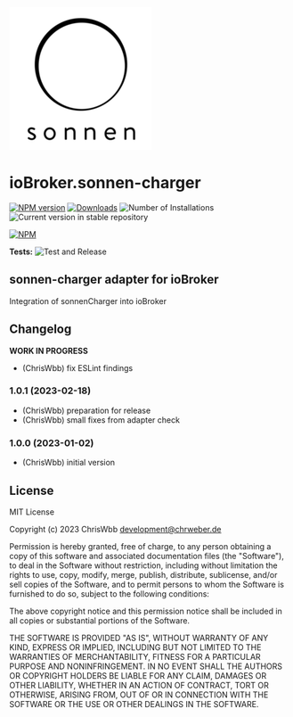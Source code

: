 ![Logo](admin/sonnen-charger.png)
# ioBroker.sonnen-charger

[![NPM version](https://img.shields.io/npm/v/iobroker.sonnen-charger.svg)](https://www.npmjs.com/package/iobroker.sonnen-charger)
[![Downloads](https://img.shields.io/npm/dm/iobroker.sonnen-charger.svg)](https://www.npmjs.com/package/iobroker.sonnen-charger)
![Number of Installations](https://iobroker.live/badges/sonnen-charger-installed.svg)
![Current version in stable repository](https://iobroker.live/badges/sonnen-charger-stable.svg)

[![NPM](https://nodei.co/npm/iobroker.sonnen-charger.png?downloads=true)](https://nodei.co/npm/iobroker.sonnen-charger/)

**Tests:** ![Test and Release](https://github.com/ChrisWbb/ioBroker.sonnen-charger/workflows/Test%20and%20Release/badge.svg)

## sonnen-charger adapter for ioBroker

Integration of sonnenCharger into ioBroker

## Changelog
<!--
	Placeholder for the next version (at the beginning of the line):
	### **WORK IN PROGRESS**
-->
**WORK IN PROGRESS**
* (ChrisWbb) fix ESLint findings


### 1.0.1 (2023-02-18)
* (ChrisWbb) preparation for release
* (ChrisWbb) small fixes from adapter check

### 1.0.0 (2023-01-02)
* (ChrisWbb) initial version

## License
MIT License

Copyright (c) 2023 ChrisWbb <development@chrweber.de>

Permission is hereby granted, free of charge, to any person obtaining a copy
of this software and associated documentation files (the "Software"), to deal
in the Software without restriction, including without limitation the rights
to use, copy, modify, merge, publish, distribute, sublicense, and/or sell
copies of the Software, and to permit persons to whom the Software is
furnished to do so, subject to the following conditions:

The above copyright notice and this permission notice shall be included in all
copies or substantial portions of the Software.

THE SOFTWARE IS PROVIDED "AS IS", WITHOUT WARRANTY OF ANY KIND, EXPRESS OR
IMPLIED, INCLUDING BUT NOT LIMITED TO THE WARRANTIES OF MERCHANTABILITY,
FITNESS FOR A PARTICULAR PURPOSE AND NONINFRINGEMENT. IN NO EVENT SHALL THE
AUTHORS OR COPYRIGHT HOLDERS BE LIABLE FOR ANY CLAIM, DAMAGES OR OTHER
LIABILITY, WHETHER IN AN ACTION OF CONTRACT, TORT OR OTHERWISE, ARISING FROM,
OUT OF OR IN CONNECTION WITH THE SOFTWARE OR THE USE OR OTHER DEALINGS IN THE
SOFTWARE.